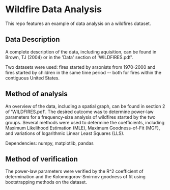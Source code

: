 # Wildfire Data Analysis
This repo features an example of data analysis on a wildfires dataset.

## Data Description
A complete description of the data, including aquisition, can be found in Brown, TJ (2004) or in the 'Data' section of 'WILDFIRES.pdf'.

Two datasets were used: fires started by arsonists from 1970-2000 and fires started by children in the same time period -- both for fires within the contiguous United States.

## Method of analysis
An overview of the data, including a spatial graph, can be found in section 2 of 'WILDFIRES.pdf'. The desired outcome was to determine power-law parameters for a frequency-size analysis of wildfires started by the two groups. Several methods were used to determine the coefficients, including Maximum Likelihood Estimation (MLE), Maximum Goodness-of-Fit (MGF), and variations of logarithmic Linear Least Squares (LLS).

Dependencies: numpy, matplotlib, pandas

## Method of verification
The power-law parameters were verified by the R^2 coefficient of determination and the Kolomogorov-Smirnov goodness of fit using bootstrapping methods on the dataset.
